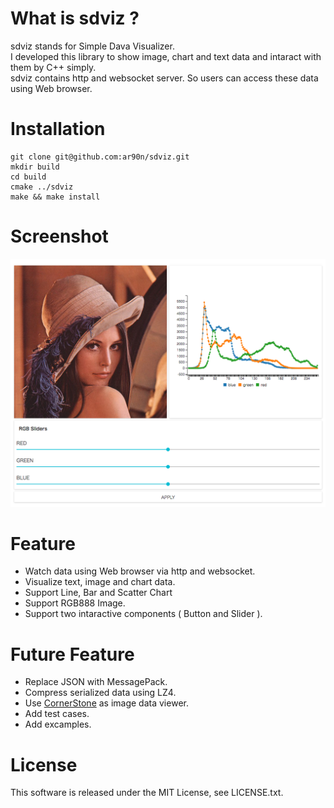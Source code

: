 What is sdviz ?
===============
sdviz stands for Simple Dava Visualizer.  
I developed this library to show image, chart and text data and intaract with them by C++ simply.  
sdviz contains http and websocket server. So users can access these data using Web browser.

Installation
===============

    git clone git@github.com:ar90n/sdviz.git
    mkdir build
    cd build
    cmake ../sdviz
    make && make install

Screenshot
===============
![screenshot](https://raw.githubusercontent.com/ar90n/sdviz/images/screenshot.png)

Feature
===============
* Watch data using Web browser via http and websocket.
* Visualize text, image and chart data.
* Support Line, Bar and Scatter Chart
* Support RGB888 Image.
* Support two intaractive components ( Button and Slider ).

Future Feature
===============
* Replace JSON with MessagePack.
* Compress serialized data using LZ4.
* Use [CornerStone](https://github.com/chafey/cornerstone) as image data viewer.
* Add test cases.
* Add excamples.

License
===============
This software is released under the MIT License, see LICENSE.txt.
